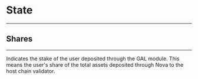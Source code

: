# State

---
## Shares

---
Indicates the stake of the user deposited through the GAL module. 
This means the user's share of the total assets deposited through Nova to the host chain validator.